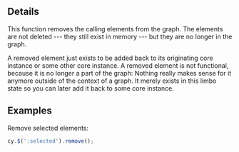 ## Details

This function removes the calling elements from the graph.  The elements are not deleted --- they still exist in memory --- but they are no longer in the graph.

<span class="important-indicator"></span> A removed element just exists to be added back to its originating core instance or some other core instance.  A removed element is not functional, because it is no longer a part of the graph: Nothing really makes sense for it anymore outside of the context of a graph.  It merely exists in this limbo state so you can later add it back to some core instance.

## Examples

Remove selected elements:

```js
cy.$(':selected').remove();
```